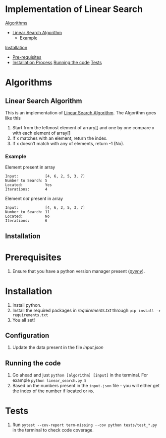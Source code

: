# Implementation of Linear Search

[Algorithms](#algorithms)
  - [Linear Search Algorithm](#linear-search-algorithm)
    - [Example](#example)

[Installation](#installation)
 - [Pre-requisites](#prerequisites)
 - [Installation Process](#installation-process)
[Running the code](#running-the-code)
[Tests](#tests)

# Algorithms

## Linear Search Algorithm

This is an implementation of [Linear Search Algorithm](https://guides.github.com/features/mastering-markdown/). The Algorithm goes like this

1. Start from the leftmost element of arrary[] and one by one compare x with each element of array[]
2. If x matches with an element, return the index.
3. If x doesn’t match with any of elements, return -1 (No).

### Example

Element present in  array
```
Input: 	          [4, 6, 2, 5, 3, 7]
Number to Search: 5
Located:          Yes
Iterations:       4
```
Element _not_ present in  array
```
Input: 	          [4, 6, 2, 5, 3, 7]
Number to Search: 11
Located:          No
Iterations:       6
```

## Installation

# Prerequisites
1. Ensure that you have a python version manager present ([*pyenv*](https://github.com/pyenv/pyenv)).

# Installation
1. Install python.
2. Install the required packages in *requirements.txt* through `pip install -r requirements.txt`
3. You all set!

## Configuration
1. Update the data present in the file *input.json*

## Running the code
1. Go ahead and just `python [algorithm] [input]` in the terminal.
For example `python linear_search.py 5`
2. Based on the numbers present in the `input.json` file - you will either get the index of the number if located or `No`.

# Tests
1. Run `pytest --cov-report term-missing --cov python tests/test_*.py` in the terminal to check code coverage.

